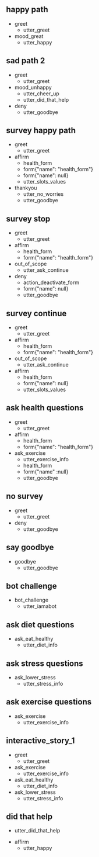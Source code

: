## happy path
* greet
  - utter_greet
* mood_great
  - utter_happy

## sad path 2
* greet
  - utter_greet
* mood_unhappy
  - utter_cheer_up
  - utter_did_that_help
* deny
  - utter_goodbye

## survey happy path
* greet
    - utter_greet
* affirm
    - health_form
    - form{"name": "health_form"}
    - form{"name": null}
    - utter_slots_values
* thankyou
    - utter_no_worries
    - utter_goodbye

## survey stop
* greet
  - utter_greet
* affirm
  - health_form
  - form{"name": "health_form"}
* out_of_scope
  - utter_ask_continue
* deny
  - action_deactivate_form
  - form{"name": null}
  - utter_goodbye

## survey continue
* greet
  - utter_greet
* affirm
  - health_form
  - form{"name": "health_form"}
* out_of_scope
  - utter_ask_continue
* affirm
  - health_form
  - form{"name": null}
  - utter_slots_values

## ask health questions
* greet
  - utter_greet
* affirm
  - health_form
  - form{"name": "health_form"}
* ask_exercise
  - utter_exercise_info
  - health_form
  - form{"name" :null}
  - utter_goodbye

## no survey
* greet
  - utter_greet
* deny
  - utter_goodbye

## say goodbye
* goodbye
  - utter_goodbye

## bot challenge
* bot_challenge
  - utter_iamabot

## ask diet questions
* ask_eat_healthy
  - utter_diet_info

## ask stress questions
* ask_lower_stress
  - utter_stress_info

## ask exercise questions
* ask_exercise
  - utter_exercise_info
 
## interactive_story_1
* greet
    - utter_greet
* ask_exercise
    - utter_exercise_info
* ask_eat_healthy
    - utter_diet_info
* ask_lower_stress
    - utter_stress_info

## did that help
  - utter_did_that_help
* affirm
  - utter_happy